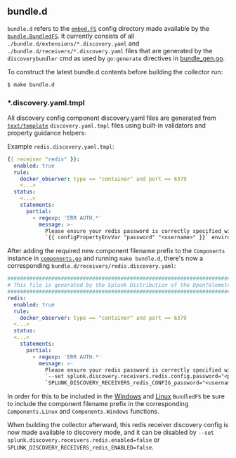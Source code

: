 ## bundle.d

`bundle.d` refers to the [`embed.FS`](https://pkg.go.dev/embed#hdr-File_Systems) config directory made available by the
[`bundle.BundledFS`](./bundle.go). It currently consists of all `./bundle.d/extensions/*.discovery.yaml` and
`./bundle.d/receivers/*.discovery.yaml` files that are generated by the `discoverybundler` cmd as used by `go:generate`
directives in [bundle_gen.go](./bundle_gen.go).

To construct the latest bundle.d contents before building the collector run:

```bash
$ make bundle.d
```

### *.discovery.yaml.tmpl

All discovery config component discovery.yaml files are generated from [`text/template`](https://pkg.go.dev/text/template)
`discovery.yaml.tmpl` files using built-in validators and property guidance helpers:

Example `redis.discovery.yaml.tmpl`:

```yaml
{{ receiver "redis" }}:
  enabled: true
  rule:
    docker_observer: type == "container" and port == 6379
    <...>
  status:
    <...>
    statements:
      partial:
        - regexp: 'ERR AUTH.*'
          message: >-
            Please ensure your redis password is correctly specified with
            `{{ configPropertyEnvVar "password" "<username>" }}` environment variable.
```

After adding the required new component filename prefix to the `Components` instance in [`components.go`](./components.go)
and running `make bundle.d`, there's now a corresponding `bundle.d/receivers/redis.discovery.yaml`:

```yaml
#####################################################################################
# This file is generated by the Splunk Distribution of the OpenTelemetry Collector. #
#####################################################################################
redis:
  enabled: true
  rule:
    docker_observer: type == "container" and port == 6379
  <...>
  status:
  <...>
    statements:
      partial:
        - regexp: 'ERR AUTH.*'
          message: >-
            Please ensure your redis password is correctly specified with
            `--set splunk.discovery.receivers.redis.config.password="<password>"` or
            `SPLUNK_DISCOVERY_RECEIVERS_redis_CONFIG_password="<username>"` environment variable.
```

In order for this to be included in the [Windows](./bundledfs_windows.go) and [Linux](./bundledfs_others.go) `BundledFS`
be sure to include the component filename prefix in the corresponding `Components.Linux` and `Components.Windows`
functions.

When building the collector afterward, this redis receiver discovery config is now made available to discovery mode, and
it can be disabled by `--set splunk.discovery.receivers.redis.enabled=false` or
`SPLUNK_DISCOVERY_RECEIVERS_redis_ENABLED=false`.
